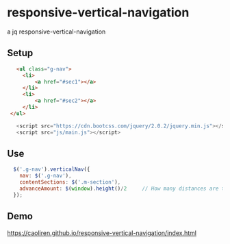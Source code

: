 # responsive-vertical-navigation
a jq responsive-vertical-navigation

## Setup
```html
   <ul class="g-nav">
     <li>
         <a href="#sec1"></a>
     </li>
     <li>
         <a href="#sec2"></a>
     </li>
 </ul>
```
```javascript
   <script src="https://cdn.bootcss.com/jquery/2.0.2/jquery.min.js"></script>
   <script src="js/main.js"></script>
```
## Use

```javascript
  $('.g-nav').verticalNav({
    nav: $('.g-nav'),
    contentSections: $('.m-section'),
    advanceAmount: $(window).height()/2     // How many distances are triggered in advance
  });
```
## Demo
   https://caoliren.github.io/responsive-vertical-navigation/index.html
